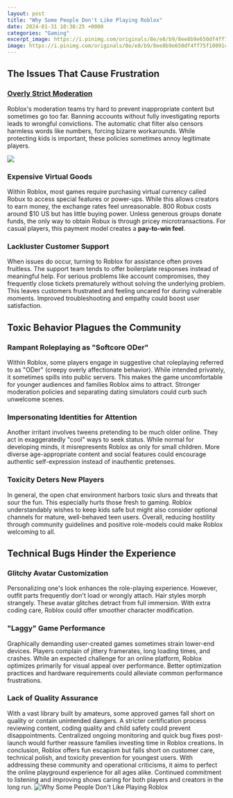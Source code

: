 ```yaml
---
layout: post
title: "Why Some People Don't Like Playing Roblox"
date: 2024-01-31 10:38:25 +0000
categories: "Gaming"
excerpt_image: https://i.pinimg.com/originals/8e/e8/b9/8ee8b9e650df4ff75f10091c6f527521.jpg
image: https://i.pinimg.com/originals/8e/e8/b9/8ee8b9e650df4ff75f10091c6f527521.jpg
---
```


## The Issues That Cause Frustration
### [Overly Strict Moderation](https://store.fi.io.vn/chihuahuas-stocking-santa-chihuahua-dogs-christmas-socks-lights-xmas-424-chihuahua-dog)
Roblox's moderation teams try hard to prevent inappropriate content but sometimes go too far. Banning accounts without fully investigating reports leads to wrongful convictions. The automatic chat filter also censors harmless words like numbers, forcing bizarre workarounds. While protecting kids is important, these policies sometimes annoy legitimate players.

![](https://i.imgflip.com/lmtaz.png)
### **Expensive Virtual Goods** 
Within Roblox, most games require purchasing virtual currency called Robux to access special features or power-ups. While this allows creators to earn money, the exchange rates feel unreasonable. 800 Robux costs around $10 US but has little buying power. Unless generous groups donate funds, the only way to obtain Robux is through pricey microtransactions. For casual players, this payment model creates a **pay-to-win feel**.
### **Lackluster Customer Support**
When issues do occur, turning to Roblox for assistance often proves fruitless. The support team tends to offer boilerplate responses instead of meaningful help. For serious problems like account compromises, they frequently close tickets prematurely without solving the underlying problem. This leaves customers frustrated and feeling uncared for during vulnerable moments. Improved troubleshooting and empathy could boost user satisfaction.
## Toxic Behavior Plagues the Community 
### **Rampant Roleplaying as "Softcore ODer"** 
Within Roblox, some players engage in suggestive chat roleplaying referred to as "ODer" (creepy overly affectionate behavior). While intended privately, it sometimes spills into public servers. This makes the game uncomfortable for younger audiences and families Roblox aims to attract. Stronger moderation policies and separating dating simulators could curb such unwelcome scenes.
### **Impersonating Identities for Attention**  
Another irritant involves tweens pretending to be much older online. They act in exaggeratedly "cool" ways to seek status. While normal for developing minds, it misrepresents Roblox as only for small children. More diverse age-appropriate content and social features could encourage authentic self-expression instead of inauthentic pretenses.
### **Toxicity Deters New Players**
In general, the open chat environment harbors toxic slurs and threats that sour the fun. This especially hurts those fresh to gaming. Roblox understandably wishes to keep kids safe but might also consider optional channels for mature, well-behaved teen users. Overall, reducing hostility through community guidelines and positive role-models could make Roblox welcoming to all.
## Technical Bugs Hinder the Experience
### **Glitchy Avatar Customization**
Personalizing one's look enhances the role-playing experience. However, outfit parts frequently don't load or wrongly attach. Hair styles morph strangely. These avatar glitches detract from full immersion. With extra coding care, Roblox could offer smoother character modification.
### **"Laggy" Game Performance** 
Graphically demanding user-created games sometimes strain lower-end devices. Players complain of jittery framerates, long loading times, and crashes. While an expected challenge for an online platform, Roblox optimizes primarily for visual appeal over performance. Better optimization practices and hardware requirements could alleviate common performance frustrations. 
### **Lack of Quality Assurance**
With a vast library built by amateurs, some approved games fall short on quality or contain unintended dangers. A stricter certification process reviewing content, coding quality and child safety could prevent disappointments. Centralized ongoing monitoring and quick bug fixes post-launch would further reassure families investing time in Roblox creations.
In conclusion, Roblox offers fun escapism but falls short on customer care, technical polish, and toxicity prevention for youngest users. With addressing these community and operational criticisms, it aims to perfect the online playground experience for all ages alike. Continued commitment to listening and improving shows caring for both players and creators in the long run.
![Why Some People Don't Like Playing Roblox](https://i.pinimg.com/originals/8e/e8/b9/8ee8b9e650df4ff75f10091c6f527521.jpg)